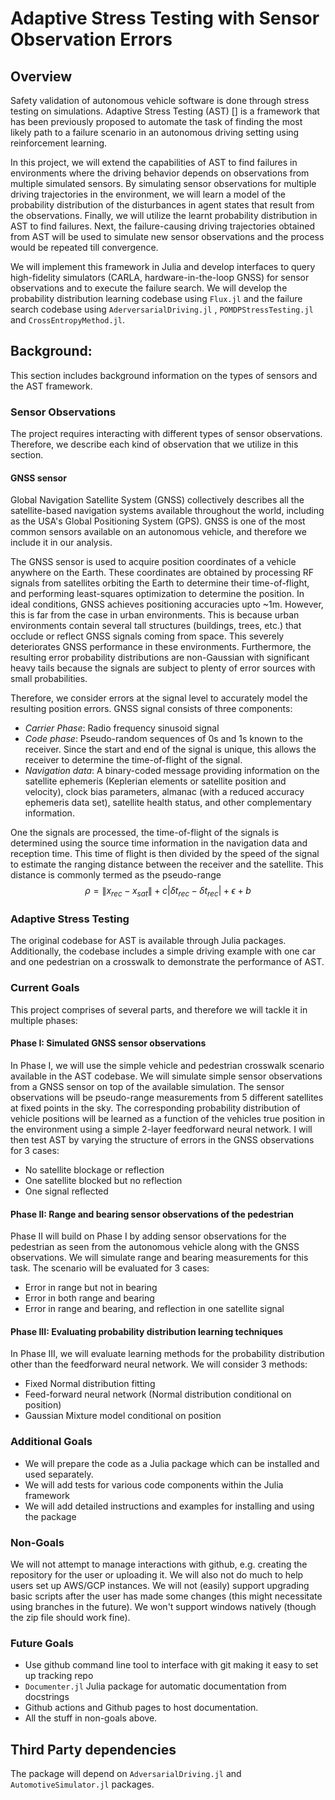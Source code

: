 # Adaptive Stress Testing with Sensor Observation Errors

## Overview

Safety validation of autonomous vehicle software is done through stress testing on simulations. Adaptive Stress Testing (AST) [] is a framework that has been previously proposed to automate the task of finding the most likely path to a failure scenario in an autonomous driving setting using reinforcement learning.   

In this project, we will extend the capabilities of AST to find failures in environments where the driving behavior depends on observations from multiple simulated sensors. By simulating sensor observations for multiple driving trajectories in the environment, we will learn a model of the probability distribution of the disturbances in agent states that result from the observations. Finally, we will utilize the learnt probability distribution in AST to find failures. Next, the failure-causing driving trajectories obtained from AST will be used to simulate new sensor observations and the process would be repeated till convergence.

We will implement this framework in Julia and develop interfaces to query high-fidelity simulators (CARLA, hardware-in-the-loop GNSS) for sensor observations and to execute the failure search. We will develop the probability distribution learning codebase using `Flux.jl` and the failure search codebase using `AderversarialDriving.jl` , `POMDPStressTesting.jl` and `CrossEntropyMethod.jl`.  


## Background: 
 
This section includes background information on the types of sensors and the AST framework.

### Sensor Observations

The project requires interacting with different types of sensor observations. Therefore, we describe each kind of observation that we utilize in this section.

#### GNSS sensor

Global Navigation Satellite System (GNSS) collectively describes all the satellite-based navigation systems available throughout the world, including as the USA's Global Positioning System (GPS). GNSS is one of the most common sensors available on an autonomous vehicle, and therefore we include it in our analysis. 

The GNSS sensor is used to acquire position coordinates of a vehicle anywhere on the Earth. These coordinates are obtained by processing RF signals from satellites orbiting the Earth to determine their time-of-flight, and performing least-squares optimization to determine the position. In ideal conditions, GNSS achieves positioning accuracies upto ~1m. However, this is far from the case in urban environments. This is because urban environments contain several tall structures (buildings, trees, etc.) that occlude or reflect GNSS signals coming from space. This severely deteriorates GNSS performance in these environments. Furthermore, the resulting error probability distributions are non-Gaussian with significant heavy tails because the signals are subject to plenty of error sources with small probabilities.

Therefore, we consider errors at the signal level to accurately model the resulting position errors. GNSS signal consists of three components:
* _Carrier Phase_: Radio frequency sinusoid signal
* _Code phase_: Pseudo-random sequences of 0s and 1s known to the receiver. Since the start and end of the signal is unique, this allows the receiver to determine the time-of-flight of the signal.
* _Navigation data_: A binary-coded message providing information on the satellite ephemeris (Keplerian elements or satellite position and velocity), clock bias parameters, almanac (with a reduced accuracy ephemeris data set), satellite health status, and other complementary information.

One the signals are processed, the time-of-flight of the signals is determined using the source time information in the navigation data and reception time. This time of flight is then divided by the speed of the signal to estimate the ranging distance between the receiver and the satellite. This distance is commonly termed as the pseudo-range
$$\rho = \|x_{rec} - x_{sat}\| + c|\delta t_{rec}-\delta t_{rec}| + \epsilon + b$$

### Adaptive Stress Testing

The original codebase for AST is available through Julia packages. Additionally, the codebase includes a simple driving example with one car and one pedestrian on a crosswalk to demonstrate the performance of AST.

### Current Goals

This project comprises of several parts, and therefore we will tackle it in multiple phases:

#### Phase I: Simulated GNSS sensor observations

In Phase I, we will use the simple vehicle and pedestrian crosswalk scenario available in the AST codebase. We will simulate simple sensor observations from a GNSS sensor on top of the available simulation. The sensor observations will be pseudo-range measurements from 5 different satellites at fixed points in the sky. The corresponding probability distribution of vehicle positions will be learned as a function of the vehicles true position in the environment using a simple 2-layer feedforward neural network. I will then test AST by varying the structure of errors in the GNSS observations for 3 cases:
* No satellite blockage or reflection
* One satellite blocked but no reflection
* One signal reflected

#### Phase II: Range and bearing sensor observations of the pedestrian
Phase II will build on Phase I by adding sensor observations for the pedestrian as seen from the autonomous vehicle along with the GNSS observations. We will simulate range and bearing measurements for this task. The scenario will be evaluated for 3 cases:
* Error in range but not in bearing
* Error in both range and bearing
* Error in range and bearing, and reflection in one satellite signal

#### Phase III: Evaluating probability distribution learning techniques

In Phase III, we will evaluate learning methods for the probability distribution other than the feedforward neural network. We will consider 3 methods:
* Fixed Normal distribution fitting
* Feed-forward neural network (Normal distribution conditional on position)
* Gaussian Mixture model conditional on position

### Additional Goals
* We will prepare the code as a Julia package which can be installed and used separately.
* We will add tests for various code components within the Julia framework
* We will add detailed instructions and examples for installing and using the package

### Non-Goals

We will not attempt to manage interactions with github, e.g. creating the repository for the user or uploading it. We will also not do much to help users set up AWS/GCP instances. We will not (easily) support upgrading basic scripts after the user has made some changes (this might necessitate using branches in the future). We won't support windows natively (though the zip file should work fine). 

### Future Goals

* Use github command line tool to interface with git making it easy to set up tracking repo
* `Documenter.jl` Julia package for automatic documentation from docstrings
* Github actions and Github pages to host documentation.
* All the stuff in non-goals above.


## Third Party dependencies
The package will depend on `AdversarialDriving.jl` and `AutomotiveSimulator.jl` packages. 

